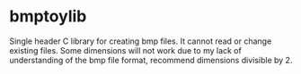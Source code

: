 # bmptoylib
Single header C library for creating bmp files. It cannot read or change existing files.
Some dimensions will not work due to my lack of understanding of the bmp file format, recommend dimensions divisible by 2.

